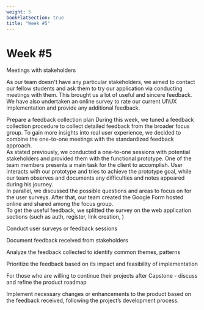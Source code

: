 ```yaml
---
weight: 5
bookFlatSection: true
title: "Week #5"
---
```


# **Week #5**

Meetings with stakeholders 

As our team doesn't have any particular stakeholders, we aimed to contact our fellow students and ask them to try our application via conducting meetings with them. This brought us a lot of useful and sincere feedback. We have also undertaken an online survey to rate our current UI\UX implementation and provide any additional feedback.


Prepare a feedback collection plan
During this week, we tuned a feedback collection procedure to collect detailed feedback from the broader focus group. To gain more insights into real user experience, we decided to combine the one-to-one meetings with the standardized feedback approach. \
As stated previously, we conducted a one-to-one sessions with potential stakeholders and provided them with the functional prototype. One of the team members presents a main task for the client to accomplish. User interacts with our prototype and tries to achieve the prototype goal, while our team observes and documents any difficulties and notes appeared during his journey. \
In parallel, we discussed the possible questions and areas to focus on for the user surveys. After that, our team created the Google Form hosted online and shared among the focus group. \
To get the useful feedback, we splitted the survey on the web application sections (such as auth, register, link creation, )




Conduct user surveys or feedback sessions




Document feedback received from stakeholders





Analyze the feedback collected to identify common themes, patterns



Prioritize the feedback based on its impact and feasibility of implementation





For those who are willing to continue their projects after Capstone - discuss and refine the product roadmap




Implement necessary changes or enhancements to the product based on the feedback received, following the project’s development process.




